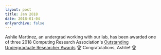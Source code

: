 ```yaml
---
layout: post
title: Jan 2018
date: 2018-01-04
onlyarchive: false
---
```


Ashlie Martinez, an undergrad working with our lab, has been awarded
one of three 2018 Computing Research Association's [Outstanding Undergraduate
Researcher Awards](http://ow.ly/pveb30hAbiT) 🏆 Congratulations, Ashlie! 🏆  